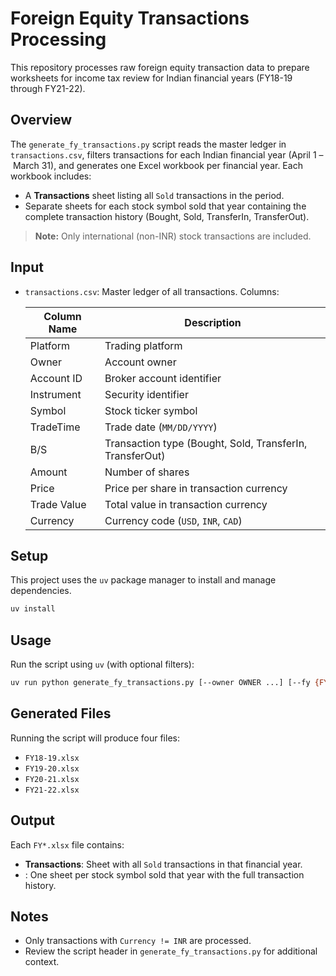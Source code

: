 # Foreign Equity Transactions Processing

This repository processes raw foreign equity transaction data to prepare worksheets for income tax review for Indian financial years (FY18-19 through FY21-22).

## Overview

The `generate_fy_transactions.py` script reads the master ledger in `transactions.csv`, filters transactions for each Indian financial year (April 1 – March 31), and generates one Excel workbook per financial year. Each workbook includes:

- A **Transactions** sheet listing all `Sold` transactions in the period.
- Separate sheets for each stock symbol sold that year containing the complete transaction history (Bought, Sold, TransferIn, TransferOut).

> **Note:** Only international (non-INR) stock transactions are included.

## Input

- `transactions.csv`: Master ledger of all transactions. Columns:

  | Column Name    | Description                                                |
  | -------------- | ---------------------------------------------------------- |
  | Platform       | Trading platform                                           |
  | Owner          | Account owner                                              |
  | Account ID     | Broker account identifier                                  |
  | Instrument     | Security identifier                                        |
  | Symbol         | Stock ticker symbol                                        |
  | TradeTime      | Trade date (`MM/DD/YYYY`)                                  |
  | B/S            | Transaction type (Bought, Sold, TransferIn, TransferOut)    |
  | Amount         | Number of shares                                           |
  | Price          | Price per share in transaction currency                    |
  | Trade Value    | Total value in transaction currency                        |
  | Currency       | Currency code (`USD`, `INR`, `CAD`)                        |

## Setup

This project uses the `uv` package manager to install and manage dependencies.

```bash
uv install
```

## Usage

Run the script using `uv` (with optional filters):

```bash
uv run python generate_fy_transactions.py [--owner OWNER ...] [--fy {FY18-19,FY19-20,FY20-21,FY21-22}]
```

## Generated Files

Running the script will produce four files:

- `FY18-19.xlsx`
- `FY19-20.xlsx`
- `FY20-21.xlsx`
- `FY21-22.xlsx`

## Output

Each `FY*.xlsx` file contains:

- **Transactions**: Sheet with all `Sold` transactions in that financial year.
- **<Symbol>**: One sheet per stock symbol sold that year with the full transaction history.

## Notes

- Only transactions with `Currency != INR` are processed.
- Review the script header in `generate_fy_transactions.py` for additional context.
